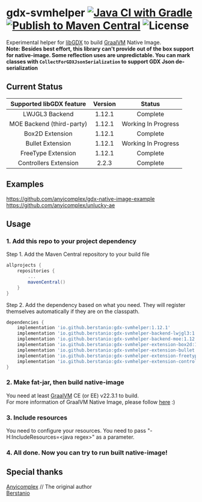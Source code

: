 # gdx-svmhelper [![Java CI with Gradle](https://github.com/anyicomplex/gdx-svmhelper/actions/workflows/gradle.yml/badge.svg)](https://github.com/anyicomplex/gdx-svmhelper/actions/workflows/gradle.yml) [![Publish to Maven Central](https://github.com/anyicomplex/gdx-svmhelper/actions/workflows/gradle-publish.yml/badge.svg)](https://github.com/anyicomplex/gdx-svmhelper/actions/workflows/gradle-publish.yml) ![License](https://img.shields.io/github/license/anyicomplex/gdx-svmhelper)

Experimental helper for [libGDX](https://libgdx.com/) to build [GraalVM](https://www.graalvm.org/) Native Image.  
**Note: Besides best effort, this library can't provide out of the box support for native-image. Some reflection uses are unpredictable. You can mark classes with `CollectForGDXJsonSerialization` to support GDX Json de-serialization**

## Current Status
| Supported libGDX feature  | Version |       Status        |
|:-------------------------:|:-------:|:-------------------:|
|      LWJGL3 Backend       | 1.12.1  |      Complete       |
| MOE Backend (third-party) | 1.12.1  | Working In Progress |
|      Box2D Extension      | 1.12.1  |      Complete       |
|     Bullet Extension      | 1.12.1  | Working In Progress |
|    FreeType Extension     | 1.12.1  |      Complete       |
|   Controllers Extension   |  2.2.3  |      Complete       |

## Examples
https://github.com/anyicomplex/gdx-native-image-example  
https://github.com/anyicomplex/unlucky-ae

## Usage
### 1. Add this repo to your project dependency
Step 1. Add the Maven Central repository to your build file
```groovy
allprojects {
    repositories {
        ...
        mavenCentral()
    }
}
```

Step 2. Add the dependency based on what you need. They will register themselves automatically if they are on the classpath.
```groovy
dependencies {
    implementation 'io.github.berstanio:gdx-svmhelper:1.12.1'
    implementation 'io.github.berstanio:gdx-svmhelper-backend-lwjgl3:1.12.1'     // LWJGL3
    implementation 'io.github.berstanio:gdx-svmhelper-backend-moe:1.12.1'        // MOE
    implementation 'io.github.berstanio:gdx-svmhelper-extension-box2d:1.12.1'    // Box2D
    implementation 'io.github.berstanio:gdx-svmhelper-extension-bullet:1.12.1'   // Bullet
    implementation 'io.github.berstanio:gdx-svmhelper-extension-freetype:1.12.1' // FreeType
    implementation 'io.github.berstanio:gdx-svmhelper-extension-controllers-lwjgl3:2.2.3' // Controllers
}
```
### 2. Make fat-jar, then build native-image
You need at least [GraalVM](https://www.graalvm.org/) CE (or EE) v22.3.1 to build.  
For more information of GraalVM Native Image, please follow [here](https://www.graalvm.org/reference-manual/native-image/) :)
### 3. Include resources
You need to configure your resources. You need to pass "-H:IncludeResources=\<java regex>" as a parameter.
### 4. All done. Now you can try to run built native-image!

## Special thanks
[Anyicomplex](https://github.com/anyicomplex/) // The original author  
[Berstanio](https://github.com/Berstanio)
